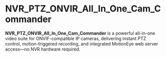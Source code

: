 # NVR_PTZ_ONVIR_All_In_One_Cam_Commander
**NVR_PTZ_ONVIR_All_In_One_Cam_Commander** is a powerful all-in-one video suite for ONVIF-compatible IP cameras, delivering instant PTZ control, motion-triggered recording, and integrated MotionEye web server access—no NVR hardware required.
